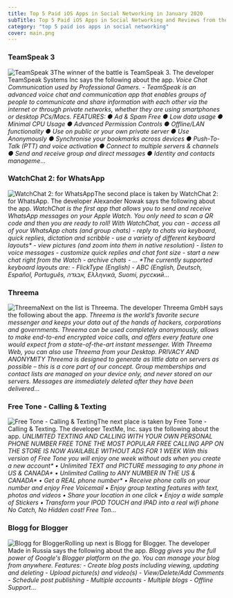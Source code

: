 ```yaml
---
title: Top 5 Paid iOS Apps in Social Networking in January 2020
subTitle: Top 5 Paid iOS Apps in Social Networking and Reviews from the AppStore in January 2020.
category: "top 5 paid ios apps in social networking"
cover: main.png
---
```


### TeamSpeak 3

![TeamSpeak 3](https://is3-ssl.mzstatic.com/image/thumb/Purple113/v4/d0/54/91/d05491a8-7f4f-fb7d-4da3-9da19f1ae7bb/AppIcon-0-0-1x_U007emarketing-0-0-0-7-0-0-sRGB-0-0-0-GLES2_U002c0-512MB-85-220-0-0.png/100x100bb.png)The winner of the battle is TeamSpeak 3. The developer TeamSpeak Systems Inc says the following about the app. _Voice Chat Communication used by Professional Gamers.     -   TeamSpeak is an advanced voice chat and communication app that enables groups of people to communicate and share information with each other via the internet or through private networks, whether they are using smartphones or desktop PCs/Macs.  FEATURES: ● Ad & Spam Free ● Low data usage ● Minimal CPU Usage ● Advanced Permission Controls ● Offline/LAN functionality ● Use on public or your own private server ● Use Anonymously ● Synchronise your bookmarks across devices ● Push-To-Talk (PTT) and voice activation ● Connect to multiple servers & channels ● Send and receive group and direct messages ● Identity and contacts manageme_...

### WatchChat 2: for WhatsApp

![WatchChat 2: for WhatsApp](https://is4-ssl.mzstatic.com/image/thumb/Purple123/v4/80/2c/9b/802c9b89-5704-d079-9c20-5d3556cc0878/AppIcon-2-0-0-1x_U007emarketing-0-0-0-10-0-0-sRGB-0-0-0-GLES2_U002c0-512MB-85-220-0-0.png/100x100bb.png)The second place is taken by WatchChat 2: for WhatsApp. The developer Alexander Nowak says the following about the app. _WatchChat is the first app that allows you to send and receive WhatsApp messages on your Apple Watch. You only need to scan a QR code and then you are ready to roll!  With WatchChat, you can - access all of your WhatsApp chats (and group chats) - reply to chats via keyboard, quick replies, dictation and scribble - use a variety of different keyboard layouts* - view pictures (and zoom into them in native resolution) - listen to voice messages - customize quick replies and chat font size - start a new chat right from the Watch - archive chats  - …  *The currently supported keyboard layouts are:  - FlickType (English)  - ABC (English, Deutsch, Español, Português, אבגדה, Ελληνικά, Suomi, русский_...

### Threema

![Threema](https://is2-ssl.mzstatic.com/image/thumb/Purple113/v4/34/84/2e/34842eaa-ad60-4cea-1bf2-1c76df708b49/AppIcon-0-1x_U007emarketing-0-0-GLES2_U002c0-512MB-sRGB-0-0-0-85-220-0-0-0-10.png/100x100bb.png)Next on the list is Threema. The developer Threema GmbH says the following about the app. _Threema is the world’s favorite secure messenger and keeps your data out of the hands of hackers, corporations and governments. Threema can be used completely anonymously, allows to make end-to-end encrypted voice calls, and offers every feature one would expect from a state-of-the-art instant messenger. With Threema Web, you can also use Threema from your Desktop.  PRIVACY AND ANONYMITY Threema is designed to generate as little data on servers as possible – this is a core part of our concept. Group memberships and contact lists are managed on your device only, and never stored on our servers. Messages are immediately deleted after they have been delivered_...

### Free Tone - Calling & Texting

![Free Tone - Calling & Texting](https://is4-ssl.mzstatic.com/image/thumb/Purple113/v4/67/bf/62/67bf62a6-471a-0ad9-be78-6846d8841eeb/AppIcon-0-0-1x_U007emarketing-0-0-0-7-0-0-sRGB-0-0-0-GLES2_U002c0-512MB-85-220-0-0.png/100x100bb.png)The next place is taken by Free Tone - Calling & Texting. The developer TextMe, Inc. says the following about the app. _UNLIMITED TEXTING AND CALLING WITH YOUR OWN PERSONAL PHONE NUMBER  FREE TONE THE MOST POPULAR FREE CALLING APP ON THE STORE IS NOW AVAILABLE WITHOUT ADS FOR 1 WEEK  With this version of Free Tone you will enjoy one week without ads when you create a new account*  • Unlimited TEXT and PICTURE messaging to any phone in US & CANADA* • Unlimited Calling to ANY NUMBER IN THE US & CANADA* • Get a REAL phone number* • Receive phone calls on your number and enjoy Free Voicemail • Enjoy group texting features with text, photos and videos • Share your location in one click • Enjoy a wide sample of Stickers • Transform your IPOD TOUCH and IPAD into a real wifi phone  No Catch, No Hidden cost!  Free Ton_...

### Blogg for Blogger

![Blogg for Blogger](https://is1-ssl.mzstatic.com/image/thumb/Purple123/v4/aa/fe/5c/aafe5cfa-230c-6c27-ed26-906f173b5fb6/AppIcon-0-0-1x_U007emarketing-0-0-0-7-0-0-sRGB-0-0-0-GLES2_U002c0-512MB-85-220-0-0.png/100x100bb.png)Rolling up next is Blogg for Blogger. The developer Made in Russia says the following about the app. _Blogg gives you the full power of Google's Blogger platform on the go. You can manage your blog from anywhere.  Features:  - Create blog posts including viewing, updating and deleting - Upload picture(s) and video(s) - View/Delete/Add Comments - Schedule post publishing - Multiple accounts - Multiple blogs - Offline Support_...

